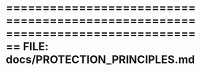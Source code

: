 
================================================================================
FILE: docs/PROTECTION_PRINCIPLES.md
================================================================================
